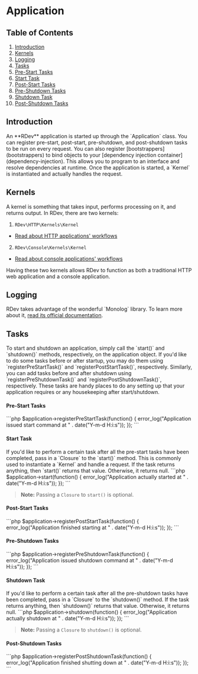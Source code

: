 # Application

## Table of Contents
1. [Introduction](#introduction)
2. [Kernels](#kernels)
3. [Logging](#logging)
4. [Tasks](#tasks)
  1. [Pre-Start Tasks](#pre-start-tasks)
  2. [Start Task](#start-task)
  3. [Post-Start Tasks](#post-start-tasks)
  4. [Pre-Shutdown Tasks](#pre-shutdown-tasks)
  5. [Shutdown Task](#shutdown-task)
  6. [Post-Shutdown Tasks](#post-shutdown-tasks)

<h2 id="introduction">Introduction</h2>
An **RDev** application is started up through the `Application` class.  You can register pre-start, post-start, pre-shutdown, and post-shutdown tasks to be run on every request.  You can also register [bootstrappers](bootstrappers) to bind objects to your [dependency injection container](dependency-injection).  This allows you to program to an interface and resolve dependencies at runtime.  Once the application is started, a `Kernel` is instantiated and actually handles the request.

<h2 id="kernels">Kernels</h2>
A kernel is something that takes input, performs processing on it, and returns output.  In RDev, there are two kernels:

1. `RDev\HTTP\Kernels\Kernel`
  * [Read about HTTP applications' workflows](http-workflow)
2. `RDev\Console\Kernels\Kernel`
  * [Read about console applications' workflows](console-workflow)

Having these two kernels allows RDev to function as both a traditional HTTP web application and a console application.

<h2 id="logging">Logging</h2>
RDev takes advantage of the wonderful `Monolog` library.  To learn more about it, <a href="https://github.com/Seldaek/monolog" target="_blank">read its official documentation</a>.

<h2 id="tasks">Tasks</h2>
To start and shutdown an application, simply call the `start()` and `shutdown()` methods, respectively, on the application object.  If you'd like to do some tasks before or after startup, you may do them using `registerPreStartTask()` and `registerPostStartTask()`, respectively.  Similarly, you can add tasks before and after shutdown using `registerPreShutdownTask()` and `registerPostShutdownTask()`, respectively.  These tasks are handy places to do any setting up that your application requires or any housekeeping after start/shutdown.

<h4 id="pre-start-tasks">Pre-Start Tasks</h4>
```php
$application->registerPreStartTask(function()
{
    error_log("Application issued start command at " . date("Y-m-d H:i:s"));
});
```

<h4 id="start-task">Start Task</h4>
If you'd like to perform a certain task after all the pre-start tasks have been completed, pass in a `Closure` to the `start()` method.  This is commonly used to instantiate a `Kernel` and handle a request.  If the task returns anything, then `start()` returns that value.  Otherwise, it returns null.
```php
$application->start(function()
{
    error_log("Application actually started at " . date("Y-m-d H:i:s"));
});
```

> **Note:** Passing a `Closure` to `start()` is optional.

<h4 id="post-start-tasks">Post-Start Tasks</h4>
```php
$application->registerPostStartTask(function()
{
    error_log("Application finished starting at " . date("Y-m-d H:i:s"));
});
```

<h4 id="pre-shutdown-tasks">Pre-Shutdown Tasks</h4>
```php
$application->registerPreShutdownTask(function()
{
    error_log("Application issued shutdown command at " . date("Y-m-d H:i:s"));
});
```

<h4 id="shutdown-task">Shutdown Task</h4>
If you'd like to perform a certain task after all the pre-shutdown tasks have been completed, pass in a `Closure` to the `shutdown()` method.  If the task returns anything, then `shutdown()` returns that value.  Otherwise, it returns null.
```php
$application->shutdown(function()
{
    error_log("Application actually shutdown at " . date("Y-m-d H:i:s"));
});
```

> **Note:** Passing a `Closure` to `shutdown()` is optional. 

<h4 id="post-shutdown-tasks">Post-Shutdown Tasks</h4>
```php
$application->registerPostShutdownTask(function()
{
    error_log("Application finished shutting down at " . date("Y-m-d H:i:s"));
});
```